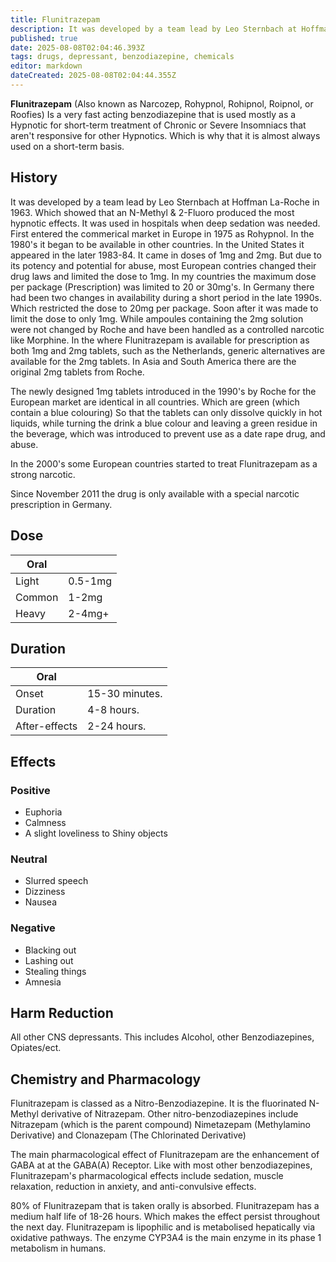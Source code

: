 ```yaml
---
title: Flunitrazepam
description: It was developed by a team lead by Leo Sternbach at Hoffman La-Roche in 1963. Which showed that an N-Methyl & 2-Fluoro produced the most hypnotic effects.
published: true
date: 2025-08-08T02:04:46.393Z
tags: drugs, depressant, benzodiazepine, chemicals
editor: markdown
dateCreated: 2025-08-08T02:04:44.355Z
---
```


**Flunitrazepam** (Also known as Narcozep, Rohypnol, Rohipnol, Roipnol, or Roofies) Is a very fast acting benzodiazepine that is used mostly as a Hypnotic for short-term treatment of Chronic or Severe Insomniacs that aren't responsive for other Hypnotics. Which is why that it is almost always used on a short-term basis. 

## History

It was developed by a team lead by Leo Sternbach at Hoffman La-Roche in 1963. Which showed that an N-Methyl & 2-Fluoro produced the most hypnotic effects. It was used in hospitals when deep sedation was needed. First entered the commerical market in Europe in 1975 as Rohypnol. In the 1980's it began to be available in other countries. In the United States it appeared in the later 1983-84. It came in doses of 1mg and 2mg. But due to its potency and potential for abuse, most European contries changed their drug laws and limited the dose to 1mg. In my countries the maximum dose per package (Prescription) was limited to 20 or 30mg's. In Germany there had been two changes in availability during a short period in the late 1990s. Which restricted the dose to 20mg per package. Soon after it was made to limit the dose to only 1mg. While ampoules containing the 2mg solution were not changed by Roche and have been handled as a controlled narcotic like Morphine. In the where Flunitrazepam is available for prescription as both 1mg and 2mg tablets, such as the Netherlands, generic alternatives are available for the 2mg tablets. In Asia and South America there are the original 2mg tablets from Roche. 

The newly designed 1mg tablets introduced in the 1990's by Roche for the European market are identical in all countries. Which are green (which contain a blue colouring) So that the tablets can only dissolve quickly in hot liquids, while turning the drink a blue colour and leaving a green residue in the beverage, which was introduced to prevent use as a date rape drug, and abuse. 

In the 2000's some European countries started to treat Flunitrazepam as a strong narcotic. 

Since November 2011 the drug is only available with a special narcotic prescription in Germany.  

## Dose

| Oral |  |
|------|--|
| Light | 0.5-1mg |
| Common | 1-2mg |
| Heavy | 2-4mg+ |

## Duration

| Oral |  |
|------|--|
| Onset | 15-30 minutes. |
| Duration | 4-8 hours. |
| After-effects | 2-24 hours. |

## Effects

### Positive

* Euphoria 
* Calmness 
* A slight loveliness to Shiny objects

### Neutral

* Slurred speech 
* Dizziness 
* Nausea

### Negative

* Blacking out 
* Lashing out
* Stealing things
* Amnesia

## Harm Reduction

All other CNS depressants. This includes Alcohol, other Benzodiazepines, Opiates/ect. 

## Chemistry and Pharmacology

Flunitrazepam is classed as a Nitro-Benzodiazepine. It is the fluorinated N-Methyl derivative of Nitrazepam. Other nitro-benzodiazepines include Nitrazepam (which is the parent compound) Nimetazepam (Methylamino Derivative) and Clonazepam (The Chlorinated Derivative) 

The main pharmacological effect of Flunitrazepam are the enhancement of GABA at at the GABA(A) Receptor. Like with most other benzodiazepines, Flunitrazepam's pharmacological effects include sedation, muscle relaxation, reduction in anxiety, and anti-convulsive effects. 

80% of Flunitrazepam that is taken orally is absorbed. Flunitrazepam has a medium half life of 18-26 hours. Which makes the effect persist throughout the next day. Flunitrazepam is lipophilic and is metabolised hepatically via oxidative pathways. The enzyme CYP3A4 is the main enzyme in its phase 1 metabolism in humans.